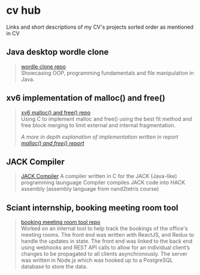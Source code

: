# cv hub
Links and short descriptions of my CV's projects sorted order as mentioned in CV

## Java desktop wordle clone
> [wordle clone repo](https://github.com/xypp3/wordle_clone/tree/main)  
> Showcasing OOP, programming fundamentals and file manipulation in Java.

## xv6 implementation of malloc() and free()
> [xv6 malloc() and free() repo](https://github.com/xypp3/xv6-riscv-tinker/blob/mem_manage/os/user/memory_management.c)  
> Using C to implement malloc and free() using the best fit method and free block merging to limit external and internal fragmentation.  
>   
> *A more in depth explanation of implementation written in report [malloc() and free() report](https://github.com/xypp3/xv6-riscv-tinker/blob/riscv/OS_malloc_cwk.pdf)*

## JACK Compiler
> [JACK Compiler](https://github.com/xypp3/jack_compiler)
> A compiler written in C for the JACK (Java-like) programming launguage
> Compiler compiles JACK code into HACK assembly (assembly language from nand2tetris course)

## Sciant internship, booking meeting room tool
> [booking meeting room tool repo](https://github.com/xypp3/BookingMeetingRoom)  
> Worked on an internal tool to help track the bookings of the office's meeting rooms. The front end was written with ReactJS, and Redux to handle the updates in state. The front end was linked to the back end using webhooks and REST API calls to allow for an individual client’s changes to be propagated to all clients asynchronously. The server was written in Node.js which was hooked up to a PostgreSQL database to store the data.

